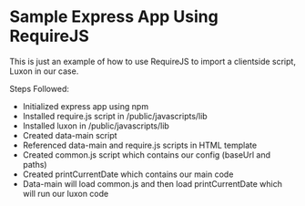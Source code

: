 # Sample Express App Using RequireJS

This is just an example of how to use RequireJS to import a clientside script, Luxon in our case.

Steps Followed:
- Initialized express app using npm
- Installed require.js script in /public/javascripts/lib
- Installed luxon in /public/javascripts/lib
- Created data-main script 
- Referenced data-main and require.js scripts in HTML template
- Created common.js script which contains our config (baseUrl and paths)
- Created printCurrentDate which contains our main code
- Data-main will load common.js and then load printCurrentDate which will run our luxon code
